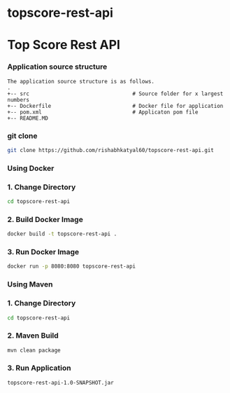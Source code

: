 # topscore-rest-api
Top Score Rest API
============================
### Application source structure
```
The application source structure is as follows.
.
+-- src                                 # Source folder for x largest numbers
+-- Dockerfile                          # Docker file for application
+-- pom.xml                             # Applicaton pom file
+-- README.MD
```


### git clone 
```sh
git clone https://github.com/rishabhkatyal60/topscore-rest-api.git
```

### Using Docker

### 1. Change Directory

```sh
cd topscore-rest-api
```

### 2. Build Docker Image

```sh
docker build -t topscore-rest-api .
```

### 3. Run Docker Image

```sh
docker run -p 8080:8080 topscore-rest-api
```

### Using Maven


### 1. Change Directory

```sh
cd topscore-rest-api
```

### 2. Maven Build

```sh
mvn clean package
```

### 3. Run Application

```sh
topscore-rest-api-1.0-SNAPSHOT.jar
```


